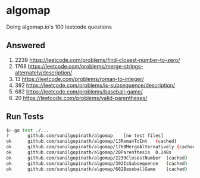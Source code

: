 # algomap
Doing algomap.io's 100 leetcode questions

## Answered

1. 2239 https://leetcode.com/problems/find-closest-number-to-zero/
2. 1768 https://leetcode.com/problems/merge-strings-alternately/description/
3. 13 https://leetcode.com/problems/roman-to-integer/
4. 392 https://leetcode.com/problems/is-subsequence/description/
5. 682 https://leetcode.com/problems/baseball-game/
6. 20 https://leetcode.com/problems/valid-parentheses/

## Run Tests
```sh
$> go test ./...
?   	github.com/sunilgopinath/algomap	[no test files]
ok  	github.com/sunilgopinath/algomap/13RomanToInt	(cached)
ok  	github.com/sunilgopinath/algomap/1768MergeAlternatively	(cached)
ok  	github.com/sunilgopinath/algomap/20Parenthesis	0.248s
ok  	github.com/sunilgopinath/algomap/2239ClosestNumber	(cached)
ok  	github.com/sunilgopinath/algomap/392IsSubsequence	(cached)
ok  	github.com/sunilgopinath/algomap/682BaseballGame	(cached)
```